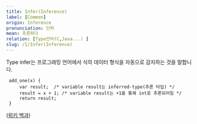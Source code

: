 ```yaml
---
title: Infer(Inference)
label: [Common]
origin: Inference
pronunciation: 인퍼
mean: 추론하다
relation: [Type언어(C,Java...) ]
slug: /I/Infer(Inference)
---
```


<content>


<p>Type infer는 프로그래밍 언어에서 식의 데이터 형식을 자동으로 감지하는 것을 말합니다.</p>
<pre><code class="javascript language-javascript"> add_one(x) {
     var result;  /* variable result는 inferred-type(추론 타입) */
     result = x + 1; /* variable result는 +1을 통해 int로 추론되어짐 */
     return result;
 }</code></pre>
<p>(<a href="https://en.wikipedia.org/wiki/Type_inference#:~:text=Type%20inference%20refers%20to%20the,some%20strongly%20statically%20typed%20languages.">위키 백과</a>)</p>


</content>
